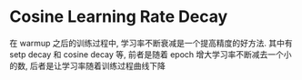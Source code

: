 # Cosine Learning Rate Decay

在 warmup 之后的训练过程中, 学习率不断衰减是一个提高精度的好方法. 其中有 setp decay 和 cosine decay 等, 前者是随着 epoch 增大学习率不断减去一个小的数, 后者是让学习率随着训练过程曲线下降
